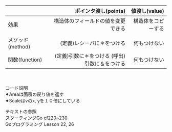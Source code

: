 ||ポインタ渡し(pointa)　|値渡し(value)|
|:--|--:|--:|
|効果|構造体のフィールドの値を変更できる|構造体をコピーする|
||||
|メソッド(method)　|(定義)レシーバに＊をつける|何もつけない|
|関数(function)|(定義)引数に＊をつける  (呼出)引数に＆をつける|何もつけない|
　
 
コード説明  
⚫︎Areaは面積の戻り値を返す      
⚫︎Scaleはvのx, yを１０倍にしている  


テキストの参照  
スターティングGo  cf220~230  
Goプログラミング  Lesson 22, 26  
